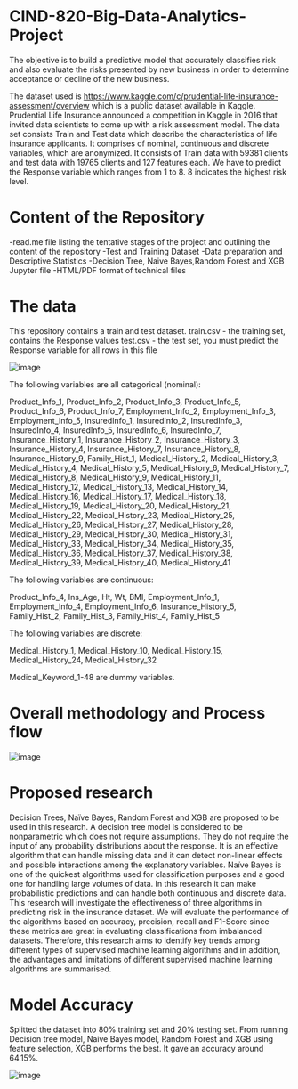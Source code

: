 # CIND-820-Big-Data-Analytics-Project
The objective is to build a predictive model that accurately classifies risk and also evaluate the risks presented by new business in order to determine acceptance or decline of the new business.

The dataset used is https://www.kaggle.com/c/prudential-life-insurance-assessment/overview which is a public dataset available in Kaggle. Prudential Life Insurance announced a competition in Kaggle in 2016 that invited data scientists to come up with a risk assessment model. The data set consists Train and Test data which describe the characteristics of life insurance applicants. It comprises of nominal, continuous and discrete variables, which are anonymized. It consists of Train data with 59381 clients and test data with 19765 clients and 127 features each. We have to predict the Response variable which ranges from 1 to 8. 8 indicates the highest risk level.

# Content of the Repository
-read.me file listing the tentative stages of the project and outlining the content of the repository
-Test and Training Dataset
-Data preparation and Descriptive Statistics
-Decision Tree, Naive Bayes,Random Forest and XGB Jupyter file
-HTML/PDF format of technical files


# The data
This repository contains a train and test dataset. train.csv - the training set, contains the Response values test.csv - the test set, you must predict the Response variable for all rows in this file

![image](https://user-images.githubusercontent.com/91291523/139596895-d6229796-120e-42c9-abec-82cf1e09639e.png)



The following variables are all categorical (nominal):

Product_Info_1, Product_Info_2, Product_Info_3, Product_Info_5, Product_Info_6, Product_Info_7, Employment_Info_2, Employment_Info_3, Employment_Info_5, InsuredInfo_1, InsuredInfo_2, InsuredInfo_3, InsuredInfo_4, InsuredInfo_5, InsuredInfo_6, InsuredInfo_7, Insurance_History_1, Insurance_History_2, Insurance_History_3, Insurance_History_4, Insurance_History_7, Insurance_History_8, Insurance_History_9, Family_Hist_1, Medical_History_2, Medical_History_3, Medical_History_4, Medical_History_5, Medical_History_6, Medical_History_7, Medical_History_8, Medical_History_9, Medical_History_11, Medical_History_12, Medical_History_13, Medical_History_14, Medical_History_16, Medical_History_17, Medical_History_18, Medical_History_19, Medical_History_20, Medical_History_21, Medical_History_22, Medical_History_23, Medical_History_25, Medical_History_26, Medical_History_27, Medical_History_28, Medical_History_29, Medical_History_30, Medical_History_31, Medical_History_33, Medical_History_34, Medical_History_35, Medical_History_36, Medical_History_37, Medical_History_38, Medical_History_39, Medical_History_40, Medical_History_41

The following variables are continuous:

Product_Info_4, Ins_Age, Ht, Wt, BMI, Employment_Info_1, Employment_Info_4, Employment_Info_6, Insurance_History_5, Family_Hist_2, Family_Hist_3, Family_Hist_4, Family_Hist_5

The following variables are discrete:

Medical_History_1, Medical_History_10, Medical_History_15, Medical_History_24, Medical_History_32

Medical_Keyword_1-48 are dummy variables.

# Overall methodology and Process flow

![image](https://user-images.githubusercontent.com/91291523/139596968-e30525f9-db7b-45f0-821b-33ecb30f6d31.png)

# Proposed research
Decision Trees, Naïve Bayes, Random Forest and XGB are proposed to be used in this research. A decision tree model is considered to be nonparametric which does not require assumptions. They do not require the input of any probability distributions about the response. It is an effective algorithm that can handle missing data and it can detect non-linear effects and possible interactions among the explanatory variables. Naïve Bayes is one of the quickest algorithms used for classification purposes and a good one for handling large volumes of data. In this research it can make probabilistic predictions and can handle both continuous and discrete data.
This research will investigate the effectiveness of three algorithms in predicting risk in the insurance dataset. We will evaluate the performance of the algorithms based on accuracy, precision, recall and F1-Score since these metrics are great in evaluating classifications from imbalanced datasets. Therefore, this research aims to identify key trends among different types of supervised machine learning algorithms and in addition, the advantages and limitations of different supervised machine learning algorithms are summarised.

# Model Accuracy

Splitted the dataset into 80% training set and 20% testing set. From running Decision tree model, Naive Bayes model, Random Forest and XGB using feature selection, XGB performs the best. It gave an accuracy around 64.15%.

![image](https://user-images.githubusercontent.com/91291523/143162015-e52dfe01-1b67-4f80-a8b9-8b3b34f2be3e.png)



